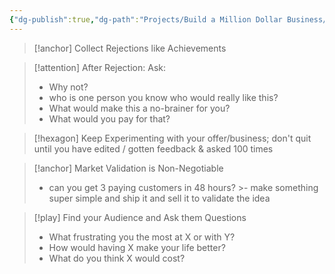 ```yaml
---
{"dg-publish":true,"dg-path":"Projects/Build a Million Dollar Business/MDW Journal/Notes from YT.md","permalink":"/projects/build-a-million-dollar-business/mdw-journal/notes-from-yt/","noteIcon":"","updated":"2024-09-09T16:15:11.080-07:00"}
---
```


>[!anchor] Collect Rejections like Achievements

>[!attention] After Rejection:
>Ask:
>- Why not? 
>- who is one person you know who would really like this?
>- What would make this a no-brainer for you?
>- What would you pay for that?

>[!hexagon] Keep Experimenting with your offer/business; don't quit until you have edited / gotten feedback & asked 100 times

>[!anchor] Market Validation is Non-Negotiable
>- can you get 3 paying customers in 48 hours?
	>- make something super simple and ship it and sell it to validate the idea

>[!play] Find your Audience and Ask them Questions
> - What frustrating you the most at X or with Y?
> - How would having X make your life better?
> - What do you think X would cost?
